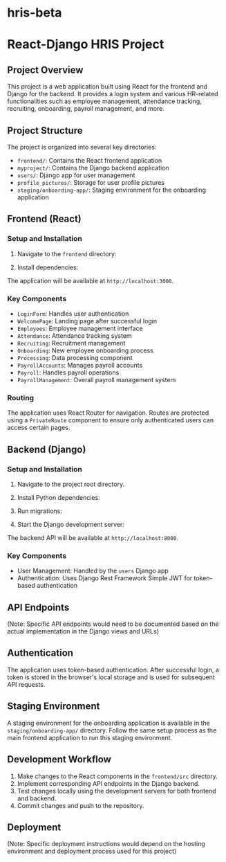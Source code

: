 # hris-beta
# React-Django HRIS Project

## Project Overview

This project is a web application built using React for the frontend and Django for the backend. It provides a login system and various HR-related functionalities such as employee management, attendance tracking, recruiting, onboarding, payroll management, and more.

## Project Structure

The project is organized into several key directories:

- `frontend/`: Contains the React frontend application
- `myproject/`: Contains the Django backend application
- `users/`: Django app for user management
- `profile_pictures/`: Storage for user profile pictures
- `staging/onboarding-app/`: Staging environment for the onboarding application

## Frontend (React)

### Setup and Installation

1. Navigate to the `frontend` directory:

2. Install dependencies:

The application will be available at `http://localhost:3000`.

### Key Components

- `LoginForm`: Handles user authentication
- `WelcomePage`: Landing page after successful login
- `Employees`: Employee management interface
- `Attendance`: Attendance tracking system
- `Recruiting`: Recruitment management
- `Onboarding`: New employee onboarding process
- `Processing`: Data processing component
- `PayrollAccounts`: Manages payroll accounts
- `Payroll`: Handles payroll operations
- `PayrollManagement`: Overall payroll management system

### Routing

The application uses React Router for navigation. Routes are protected using a `PrivateRoute` component to ensure only authenticated users can access certain pages.

## Backend (Django)

### Setup and Installation

1. Navigate to the project root directory.

2. Install Python dependencies:

3. Run migrations:

4. Start the Django development server:

The backend API will be available at `http://localhost:8000`.

### Key Components

- User Management: Handled by the `users` Django app
- Authentication: Uses Django Rest Framework Simple JWT for token-based authentication

## API Endpoints

(Note: Specific API endpoints would need to be documented based on the actual implementation in the Django views and URLs)

## Authentication

The application uses token-based authentication. After successful login, a token is stored in the browser's local storage and is used for subsequent API requests.

## Staging Environment

A staging environment for the onboarding application is available in the `staging/onboarding-app/` directory. Follow the same setup process as the main frontend application to run this staging environment.

## Development Workflow

1. Make changes to the React components in the `frontend/src` directory.
2. Implement corresponding API endpoints in the Django backend.
3. Test changes locally using the development servers for both frontend and backend.
4. Commit changes and push to the repository.

## Deployment

(Note: Specific deployment instructions would depend on the hosting environment and deployment process used for this project)